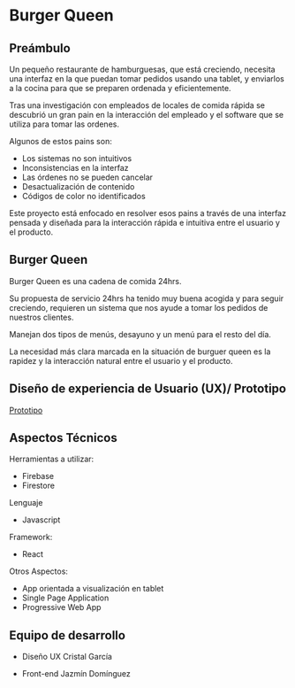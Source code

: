 # Burger Queen

## Preámbulo

Un pequeño restaurante de hamburguesas, que está creciendo, necesita una interfaz en la que puedan tomar pedidos usando una tablet, y enviarlos a la cocina para que se preparen ordenada y eficientemente.

Tras una investigación con empleados de locales de comida rápida se descubrió un gran pain en la interacción del empleado y el software que se utiliza para tomar las ordenes.

Algunos de estos pains son:

- Los sistemas no son intuitivos 
- Inconsistencias en la interfaz 
- Las órdenes no se pueden cancelar
- Desactualización de contenido 
- Códigos de color no identificados


Este proyecto está enfocado en resolver esos pains a través de una interfaz pensada y diseñada para la interacción rápida e intuitiva entre el usuario y el producto.

## Burger Queen
Burger Queen es una cadena de comida 24hrs.

Su propuesta de servicio 24hrs ha tenido muy buena acogida y para seguir creciendo, requieren  un sistema que nos ayude a tomar los pedidos de nuestros clientes.

Manejan dos tipos de menús, desayuno y un menú para el resto del día.

La necesidad más clara marcada en la situación de burguer queen es la rapidez
y la interacción natural entre el usuario y el producto.



## Diseño de experiencia de Usuario (UX)/ Prototipo

[Prototipo](https://docs.google.com/presentation/d/1ZuETPiEz5vgDi07HP5v7x1YepmUEQHn4Tnv469jIKlk/edit#slide=id.g57ee78702d_0_12)
## Aspectos Técnicos
Herramientas a utilizar:
- Firebase
- Firestore

Lenguaje
- Javascript

Framework:
- React

Otros Aspectos:
- App orientada a visualización en tablet
- Single Page Application
- Progressive Web App



## Equipo de desarrollo
- Diseño UX
 Cristal García

- Front-end
  Jazmín Domínguez
